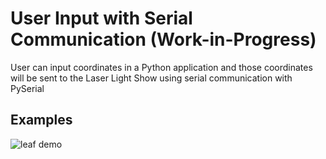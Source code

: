 # User Input with Serial Communication (Work-in-Progress)
User can input coordinates in a Python application and those coordinates will be sent to the 
Laser Light Show using serial communication with PySerial

## Examples
![leaf demo](../videos/leafDemo.gif)
